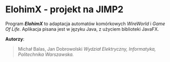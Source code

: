 # ElohimX - projekt na JIMP2
Program **_ElohimX_** to adaptacja automatów komórkowych _WireWorld_ i _Game Of Life_. 
Aplikacja pisana jest w języku Java, z użyciem biblioteki JavaFX.

**Autorzy**:
>Michał Balas,
>Jan Dobrowolski
>*Wydział Elektryczny, Informatyka, Politechnika Warszawska.*

